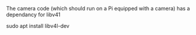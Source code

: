 The camera code (which should run on a Pi equipped with a camera) has a dependancy for libv41

sudo apt install libv4l-dev

